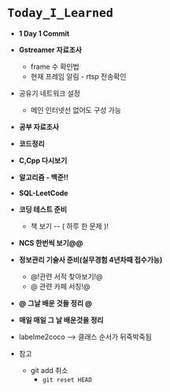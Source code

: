 # `Today_I_Learned`

- **1 Day 1 Commit**
- **Gstreamer 자료조사**
  - frame 수 확인법
  - 현재 프레임 알림 - rtsp 전송확인
- 공유기 네트워크 설정
  - 메인 인터넷선 없어도 구성 가능
- **공부 자료조사**
- **코드정리**
- **C,Cpp 다시보기**
- **알고리즘 - 백준!!**
- **SQL-LeetCode**
- **코딩 테스트 준비**
  - 책 보기 -- ( 하루 한 문제 )!
- **NCS 한번씩 보기@@**
- **정보관리 기술사 준비(실무경험 4년차때 접수가능)**
  - @!관련 서적 찾아보기!@
  - @ 관련 카페 서칭!@
- **@ 그날 배운 것들 정리 @**

- **매일 매일 그 날 배운것을 정리**
- labelme2coco --> 클래스 순서가 뒤죽박죽됨 
- 참고
  - git add 취소
    - `git reset HEAD`
